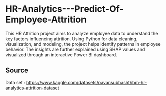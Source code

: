 # HR-Analytics---Predict-Of-Employee-Attrition
This HR Attrition project aims to analyze employee data to understand the key factors influencing attrition. Using Python for data cleaning, visualization, and modeling, the project helps identify patterns in employee behavior. The insights are further explained using SHAP values and visualized through an interactive Power BI dashboard.

## Source 
Data set : https://www.kaggle.com/datasets/pavansubhasht/ibm-hr-analytics-attrition-dataset
